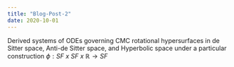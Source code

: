 ```yaml
---
title: "Blog-Post-2"
date: 2020-10-01
---
```


Derived systems of ODEs governing CMC rotational hypersurfaces in de Sitter space, Anti-de Sitter space, and Hyperbolic space under a particular construction $\phi: SF \: x \: SF \: x \: \mathbb{R}\to SF$
